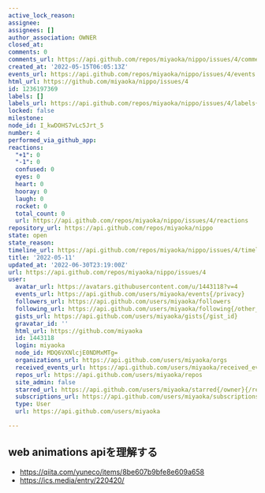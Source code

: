 ```yaml
---
active_lock_reason: 
assignee: 
assignees: []
author_association: OWNER
closed_at: 
comments: 0
comments_url: https://api.github.com/repos/miyaoka/nippo/issues/4/comments
created_at: '2022-05-15T06:05:13Z'
events_url: https://api.github.com/repos/miyaoka/nippo/issues/4/events
html_url: https://github.com/miyaoka/nippo/issues/4
id: 1236197369
labels: []
labels_url: https://api.github.com/repos/miyaoka/nippo/issues/4/labels{/name}
locked: false
milestone: 
node_id: I_kwDOHS7vLc5Jrt_5
number: 4
performed_via_github_app: 
reactions:
  "+1": 0
  "-1": 0
  confused: 0
  eyes: 0
  heart: 0
  hooray: 0
  laugh: 0
  rocket: 0
  total_count: 0
  url: https://api.github.com/repos/miyaoka/nippo/issues/4/reactions
repository_url: https://api.github.com/repos/miyaoka/nippo
state: open
state_reason: 
timeline_url: https://api.github.com/repos/miyaoka/nippo/issues/4/timeline
title: '2022-05-11'
updated_at: '2022-06-30T23:19:00Z'
url: https://api.github.com/repos/miyaoka/nippo/issues/4
user:
  avatar_url: https://avatars.githubusercontent.com/u/1443118?v=4
  events_url: https://api.github.com/users/miyaoka/events{/privacy}
  followers_url: https://api.github.com/users/miyaoka/followers
  following_url: https://api.github.com/users/miyaoka/following{/other_user}
  gists_url: https://api.github.com/users/miyaoka/gists{/gist_id}
  gravatar_id: ''
  html_url: https://github.com/miyaoka
  id: 1443118
  login: miyaoka
  node_id: MDQ6VXNlcjE0NDMxMTg=
  organizations_url: https://api.github.com/users/miyaoka/orgs
  received_events_url: https://api.github.com/users/miyaoka/received_events
  repos_url: https://api.github.com/users/miyaoka/repos
  site_admin: false
  starred_url: https://api.github.com/users/miyaoka/starred{/owner}{/repo}
  subscriptions_url: https://api.github.com/users/miyaoka/subscriptions
  type: User
  url: https://api.github.com/users/miyaoka

---
```

## web animations apiを理解する

- https://qiita.com/yuneco/items/8be607b9bfe8e609a658
- https://ics.media/entry/220420/
